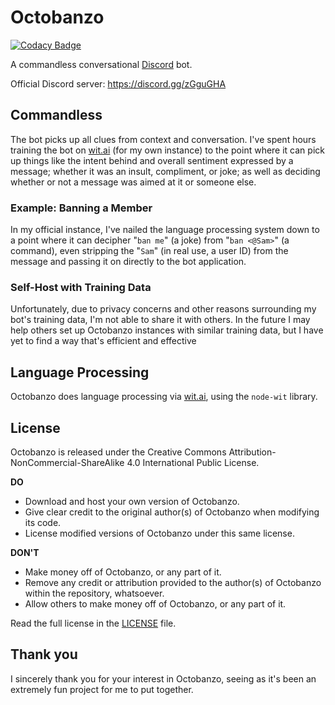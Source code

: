 # Octobanzo

[![Codacy Badge](https://api.codacy.com/project/badge/Grade/ff0fbaeb05784de5bafe4f70ec9fe2d9)](https://app.codacy.com/app/hadenpf/octobanzo)

A commandless conversational [Discord](https://discordapp.com) bot.

Official Discord server: <https://discord.gg/zGguGHA>

## Commandless
The bot picks up all clues from context and conversation. I've spent hours training the bot on [wit.ai](https://wit.ai) (for my own instance) to the point where it can pick up things like the intent behind and overall sentiment expressed by a message; whether it was an insult, compliment, or joke; as well as deciding whether or not a message was aimed at it or someone else.

### Example: Banning a Member
In my official instance, I've nailed the language processing system down to a point where it can decipher "`ban me`" (a joke) from "`ban <@Sam>`" (a command), even stripping the "`Sam`" (in real use, a user ID) from the message and passing it on directly to the bot application.

### Self-Host with Training Data
Unfortunately, due to privacy concerns and other reasons surrounding my bot's training data, I'm not able to share it with others. In the future I may help others set up Octobanzo instances with similar training data, but I have yet to find a way that's efficient and effective

## Language Processing
Octobanzo does language processing via [wit.ai](https://wit.ai), using the `node-wit` library.

## License
Octobanzo is released under the Creative Commons Attribution-NonCommercial-ShareAlike 4.0 International Public License.
 
**DO**
  - Download and host your own version of Octobanzo.
  - Give clear credit to the original author(s) of Octobanzo when modifying its code.
  - License modified versions of Octobanzo under this same license.

**DON'T**
  - Make money off of Octobanzo, or any part of it.
  - Remove any credit or attribution provided to the author(s) of Octobanzo within the repository, whatsoever.
  - Allow others to make money off of Octobanzo, or any part of it.

Read the full license in the [LICENSE](https://github.com/hadenpf/octobanzo/blob/master/LICENSE) file.

## Thank you
I sincerely thank you for your interest in Octobanzo, seeing as it's been an extremely fun project for me to put together.